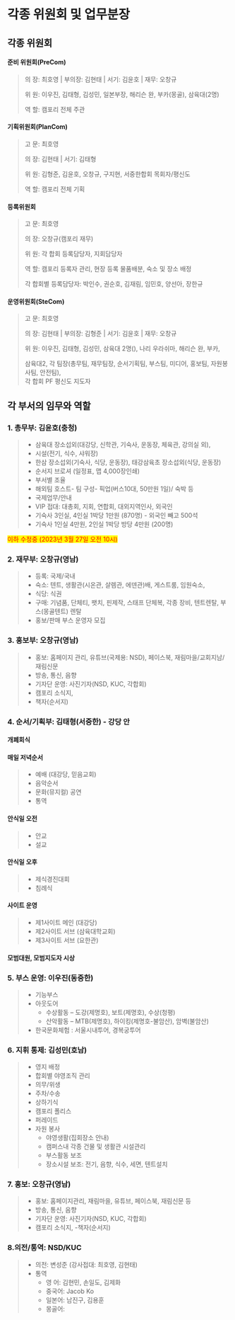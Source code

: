 # 각종 위원회 및 업무분장

## 각종 위원회

#### 준비 위원회(PreCom)

> 의       장: 최호영 | 부의장: 김현태 | 서기: 김윤호 | 재무: 오창규
>
> 위       원: 이우진, 김태형, 김성민, 일본부장, 해리슨 완, 부카(몽골), 삼육대(2명)
>
> 역       할: 캠포리 전체 주관

#### 기획위원회(PlanCom)

> 고       문: 최호영
>
> 의       장: 김현태 | 서기: 김태형
>
> 위       원: 김형준, 김윤호, 오창규, 구지현, 서중한합회 목회자/평신도
>
> 역       할: 캠포리 전체 기획

#### 등록위원회

> 고       문: 최호영
>
> 의       장: 오창규(캠포리 재무)
>
> 위       원: 각 합회 등록담당자, 지회담당자
>
> 역       할: 캠포리 등록자 관리, 현장 등록 물품배분, 숙소 및 장소 배정
>
> 각 합회별 등록담당자: 박인수, 권순호, 김재림, 임민호, 양선아, 장한규

#### 운영위원회(SteCom)

> 고       문: 최호영
>
> 의       장: 김현태 | 부의장: 김형준 | 서기: 김윤호 | 재무: 오창규
>
> 위       원: 이우진, 김태형, 김성민, 삼육대 2명(), 나리 우라쉬마, 해리슨 완, 부카,
>
> 삼육대2, 각 팀장(총무팀, 재무팀장, 순서기획팀, 부스팀, 미디어, 홍보팀, 자원봉사팀, 안전팀),\
> 각 합회 PF 평신도 지도자

####

## 각 부서의 임무와 역할

### 1.  총무부: 김윤호(충청)

> * 삼육대 장소섭외(대강당, 신학관, 기숙사, 운동장, 체육관, 강의실 외),
> * 시설(전기, 식수, 샤워장)
> * 한삼 장소섭외(기숙사, 식당, 운동장), 태강삼육초 장소섭외(식당, 운동장)
> * 순서지 브로셔 (일정표, 맵 4,000장인쇄)
> * 부서별 조율
> * 해외팀 호스트- 팀 구성- 픽업(버스10대, 50만원 1일)/ 숙박 등
> * 국제업무/안내
> * VIP 접대: 대총회, 지회, 연합회, 대외지역인사, 외국인
> * 기숙사 3인실, 4인실 1박당 1만원 (870명) - 외국인 빼고 500석
> * 기숙사 1인실 4만원, 2인실 1박당 방당 4만원 (200명)

<mark style="color:red;">이하 수정중  (2023년  3월 27일 오전  10시)</mark>

### 2. 재무부: 오창규(영남)

> * 등록: 국제/국내
> * 숙소: 텐트, 생활관(시온관, 살렘관, 에덴관)배, 게스트룸, 임원숙소,
> * 식당: 식권
> * 구매: 기념품, 단체티, 팻치, 핀제작, 스태프 단체복, 각종 장비, 텐트렌탈, 부스(몽골텐트) 렌탈
> * 홍보/판매 부스 운영자 모집

### 3. 홍보부: 오창규(영남)

> * 홍보: 홈페이지 관리, 유튜브(국제용: NSD), 페이스북, 재림마을/교회지남/재림신문
> * 방송, 통신, 음향
> * 기자단 운영: 사진기자(NSD, KUC, 각합회)
> * 캠포리 소식지,
> * 책자(순서지)

### 4. 순서/기획부: 김태형(서중한) - 강당 안

#### 개폐회식

#### 매일 저녁순서

> * 예배 (대강당, 믿음교회)
> * 음악순서
> * 문화(뮤지컬) 공연
> * 통역

#### 안식일 오전

> * 안교
> * 설교

#### 안식일 오후

> * 제식경진대회
> * 침례식

#### 사이트 운영

> * 제1사이트 메인 (대강당)
> * 제2사이트 서브 (삼육대학교회)
> * 제3사이트 서브 (요한관)

#### 모범대원, 모범지도자 시상

### 5. 부스 운영: 이우진(동중한)

> * 기능부스
> * 아웃도어
>   * 수상활동 – 도강(제명호), 보트(제명호), 수상(청평)
>   * 산악활동 – MTB(제명호), 하이킹(제명호-불암산), 암벽(불암산)
> * 한국문화체험 : 서울시내투어, 경복궁투어

### 6. 지휘 통제: 김성민(호남)

> * 영지 배정
> * 합회별 야영조직 관리
> * 의무/위생
> * 주차/수송
> * 상하기식
> * 캠포리 폴리스
> * 퍼레이드
> * 자원 봉사
>   * 야영생활(집회장소 안내)
>   * 캠퍼스내 각종 건물 및 생활관 시설관리
>   * 부스활동 보조
>   * 장소시설 보조: 전기, 음향, 식수, 세면, 텐트설치

### 7. 홍보: 오창규(영남)

> * 홍보: 홈페이지관리, 재림마을, 유튜브, 페이스북, 재림신문 등
> * 방송, 통신, 음향
> * 기자단 운영: 사진기자(NSD, KUC, 각합회)
> * 캠포리 소식지, -책자(순서지)

### 8.의전/통역: NSD/KUC

> * 의전: 변성준 (강사접대: 최호영, 김현태)
> * 통역
>   * 영 어: 김현민, 손일도, 김제화
>   * 중국어: Jacob Ko
>   * 일본어: 남진구, 김용훈
>   * 몽골어:
